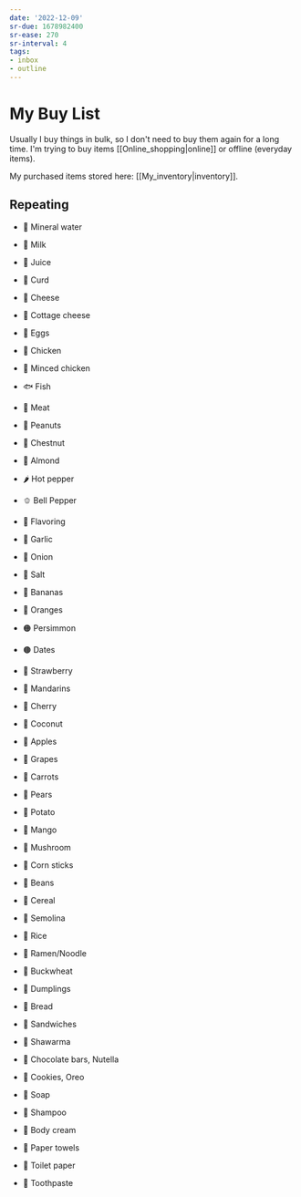 ```yaml
---
date: '2022-12-09'
sr-due: 1678982400
sr-ease: 270
sr-interval: 4
tags:
- inbox
- outline
---
```


# My Buy List

Usually I buy things in bulk, so I don't need to buy them again for a long time.
I'm trying to buy items [[Online_shopping|online]] or offline (everyday items).

My purchased items stored here: [[My_inventory|inventory]].

## Repeating

- 🧴 Mineral water
- 🥛 Milk
- 🧃 Juice

- 🧀 Curd
- 🧀 Cheese
- 🧀 Cottage cheese

- 🥚 Eggs
- 🍗 Chicken
- 🍗 Minced chicken
- 🐟 Fish
- 🥩 Meat
- 🥜 Peanuts
- 🌰 Chestnut
- 🌰 Almond

- 🌶️ Hot pepper
- 🫑 Bell Pepper
- 🌿 Flavoring
- 🧄 Garlic
- 🧅 Onion
- 🧂 Salt

- 🍌 Bananas
- 🍊 Oranges
- 🟠 Persimmon
- 🟤 Dates
- 🍓 Strawberry
- 🍊 Mandarins
- 🍒 Cherry
- 🥥 Coconut
- 🍎 Apples
- 🍇 Grapes
- 🥕 Carrots
- 🍐 Pears
- 🥔 Potato
- 🥭 Mango
- 🍄 Mushroom
- 🌽 Corn sticks
- 🫘 Beans

- 🥣 Cereal
- 🍚 Semolina
- 🍚 Rice
- 🍜 Ramen/Noodle
- 🌾 Buckwheat

- 🥟 Dumplings
- 🍞 Bread
- 🥪 Sandwiches
- 🌯 Shawarma
- 🍫 Chocolate bars, Nutella
- 🍪 Cookies, Oreo

- 🧼 Soap
- 🧴 Shampoo
- 🧴 Body cream
- 🧻 Paper towels
- 🧻 Toilet paper
- 🦷 Toothpaste
